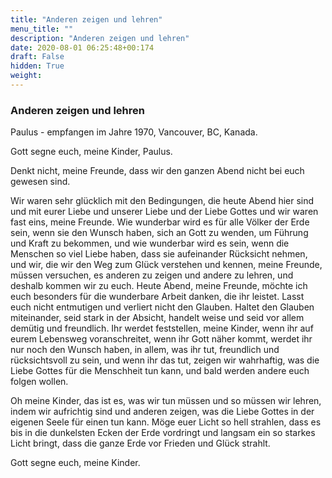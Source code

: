 ```yaml
---
title: "Anderen zeigen und lehren"
menu_title: ""
description: "Anderen zeigen und lehren"
date: 2020-08-01 06:25:48+00:174
draft: False
hidden: True
weight:
---
```

### Anderen zeigen und lehren

Paulus - empfangen im Jahre 1970, Vancouver, BC, Kanada.

Gott segne euch, meine Kinder, Paulus.

Denkt nicht, meine Freunde, dass wir den ganzen Abend nicht bei euch gewesen sind.

Wir waren sehr glücklich mit den Bedingungen, die heute Abend hier sind und mit eurer Liebe und unserer Liebe und der Liebe Gottes und wir waren fast eins, meine Freunde. Wie wunderbar wird es für alle Völker der Erde sein, wenn sie den Wunsch haben, sich an Gott zu wenden, um Führung und Kraft zu bekommen, und wie wunderbar wird es sein, wenn die Menschen so viel Liebe haben, dass sie aufeinander Rücksicht nehmen, und wir, die wir den Weg zum Glück verstehen und kennen, meine Freunde, müssen versuchen, es anderen zu zeigen und andere zu lehren, und deshalb kommen wir zu euch. Heute Abend, meine Freunde, möchte ich euch besonders für die wunderbare Arbeit danken, die ihr leistet. Lasst euch nicht entmutigen und verliert nicht den Glauben. Haltet den Glauben miteinander, seid stark in der Absicht, handelt weise und seid vor allem demütig und freundlich. Ihr werdet feststellen, meine Kinder, wenn ihr auf eurem Lebensweg voranschreitet, wenn ihr Gott näher kommt, werdet ihr nur noch den Wunsch haben, in allem, was ihr tut, freundlich und rücksichtsvoll zu sein, und wenn ihr das tut, zeigen wir wahrhaftig, was die Liebe Gottes für die Menschheit tun kann, und bald werden andere euch folgen wollen.

Oh meine Kinder, das ist es, was wir tun müssen und so müssen wir lehren, indem wir aufrichtig sind und anderen zeigen, was die Liebe Gottes in der eigenen Seele für einen tun kann. Möge euer Licht so hell strahlen, dass es bis in die dunkelsten Ecken der Erde vordringt und langsam ein so starkes Licht bringt, dass die ganze Erde vor Frieden und Glück strahlt.

Gott segne euch, meine Kinder.
